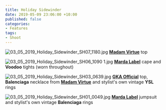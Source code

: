 ```yaml
---
title: Holiday Sidewinder
date: 2019-05-09 23:06:00 +10:00
published: false
categories:
- Features
tags:
- Shoot
---
```


![03_05_2019_Holiday_Sidewinder_SH07_1180.jpg](/uploads/03_05_2019_Holiday_Sidewinder_SH07_1180.jpg)
**[Madam Virtue](https://madamvirtue.com.au/)** top

![03_05_2019_Holiday_Sidewinder_SH06_1090 1.jpg](/uploads/03_05_2019_Holiday_Sidewinder_SH06_1090%201.jpg)
**[Marda Label](https://www.instagram.com/marda_label/)** cape and **Voodoo** tights (worn throughout)

![03_05_2019_Holiday_Sidewinder_SH03_0639.jpg](/uploads/03_05_2019_Holiday_Sidewinder_SH03_0639.jpg)
**[GKA Official](https://www.instagram.com/gka_official/)** top, **Balenciaga** necklace from **[Madam Virtue](https://madamvirtue.com.au/)** and stylist's own vintage **YSL** rings

![03_05_2019_Holiday_Sidewinder_SH01_0049.jpg](/uploads/03_05_2019_Holiday_Sidewinder_SH01_0049.jpg)
**[Marda Label](https://www.instagram.com/marda_label/)** jumpsuit and stylist's own vintage **Balenciaga** rings